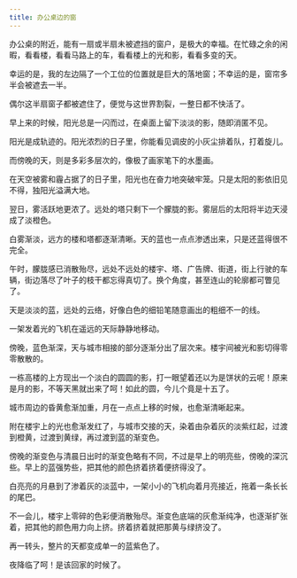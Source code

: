 ```yaml
---
title: 办公桌边的窗
---
```


办公桌的附近，能有一扇或半扇未被遮挡的窗户，是极大的幸福。在忙碌之余的闲暇，看看楼，看看马路上的车，看看楼上的光和影，看看多变的天。

幸运的是，我的左边隔了一个工位的位置就是巨大的落地窗；不幸运的是，窗帘多半会被遮去一半。

偶尔这半扇窗子都被遮住了，便觉与这世界割裂，一整日都不快活了。

早上来的时候，阳光总是一闪而过，在桌面上留下淡淡的影，随即消匿不见。

阳光是成轨迹的。阳光浓烈的日子里，你能看见调皮的小灰尘排着队，打着旋儿。

而傍晚的天，则是多彩多层次的，像极了画家笔下的水墨画。

在天空被雾和霾占据了的日子里，阳光也在奋力地突破牢笼。只是太阳的影依旧见不得，独阳光溢满大地。

翌日，雾活跃地更浓了。远处的塔只剩下一个朦胧的影。雾层后的太阳将半边天浸成了淡橙色。

白雾渐淡，远方的楼和塔都逐渐清晰。天的蓝也一点点渗透出来，只是还蓝得很不完全。

午时，朦胧感已消散殆尽，远处不远处的楼宇、塔、广告牌、街道，街上行驶的车辆，街边落尽了叶子的枝干都忘得真切了。换个角度，甚至连山的轮廓都可瞥见了。

天是淡淡的蓝，远处的云络，好像白色的细铅笔随意画出的粗细不一的线。

一架发着光的飞机在遥远的天际静静地移动。

傍晚，蓝色渐深，天与城市相接的部分逐渐分出了层次来。楼宇间被光和影切得零零散散的。

一栋高楼的上方现出一个淡白的圆圆的影，打一眼望着还以为是饼状的云呢！原来是月的影，不等天黑就出来了呵！如此的圆，今儿个竟是十五了。

城市周边的昏黄愈渐加重，月在一点点上移的时候，也愈渐清晰起来。

附在楼宇上的光也愈渐发红了，与城市交接的天，染着由杂着灰的淡紫红起，过渡到橙黄，过渡到黄绿，再过渡到蓝的渐变色。

傍晚的渐变色与清晨日出时的渐变色略有不同，不过是早上的明亮些，傍晚的深沉些。早上的蓝强势些，把其他的颜色挤着挤着便挤得没了。

白亮亮的月悬到了渗着灰的淡蓝中，一架小小的飞机向着月亮接近，拖着一条长长的尾巴。

不一会儿，楼宇上零碎的色彩便消散殆尽。渐变色底端的灰愈渐纯净，也逐渐扩张着，把其他的颜色用力向上挤。挤着挤着就把那黄与绿挤没了。

再一转头，整片的天都变成单一的蓝紫色了。

夜降临了呵！是该回家的时候了。
